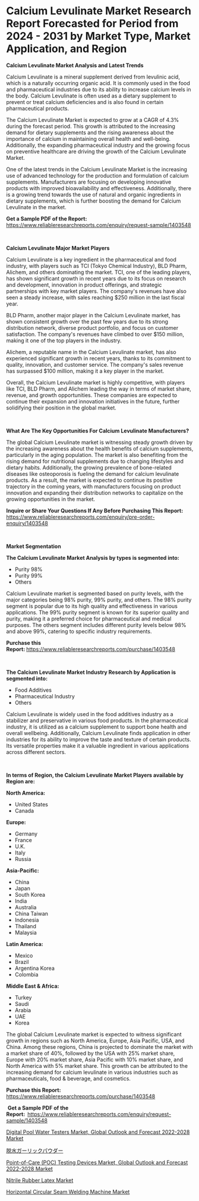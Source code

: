 <p><h1>Calcium Levulinate Market Research Report Forecasted for Period from 2024 -  2031 by Market Type, Market Application, and Region</h1></p><p><strong>Calcium Levulinate Market Analysis and Latest Trends</strong></p>
<p><p>Calcium Levulinate is a mineral supplement derived from levulinic acid, which is a naturally occurring organic acid. It is commonly used in the food and pharmaceutical industries due to its ability to increase calcium levels in the body. Calcium Levulinate is often used as a dietary supplement to prevent or treat calcium deficiencies and is also found in certain pharmaceutical products.</p><p>The Calcium Levulinate Market is expected to grow at a CAGR of 4.3% during the forecast period. This growth is attributed to the increasing demand for dietary supplements and the rising awareness about the importance of calcium in maintaining overall health and well-being. Additionally, the expanding pharmaceutical industry and the growing focus on preventive healthcare are driving the growth of the Calcium Levulinate Market.</p><p>One of the latest trends in the Calcium Levulinate Market is the increasing use of advanced technology for the production and formulation of calcium supplements. Manufacturers are focusing on developing innovative products with improved bioavailability and effectiveness. Additionally, there is a growing trend towards the use of natural and organic ingredients in dietary supplements, which is further boosting the demand for Calcium Levulinate in the market.</p></p>
<p><strong>Get a Sample PDF of the Report:&nbsp;</strong> <a href="https://www.reliableresearchreports.com/enquiry/request-sample/1403548">https://www.reliableresearchreports.com/enquiry/request-sample/1403548</a></p>
<p>&nbsp;</p>
<p><strong>Calcium Levulinate Major Market Players</strong></p>
<p><p>Calcium Levulinate is a key ingredient in the pharmaceutical and food industry, with players such as TCI (Tokyo Chemical Industry), BLD Pharm, Alichem, and others dominating the market. TCI, one of the leading players, has shown significant growth in recent years due to its focus on research and development, innovation in product offerings, and strategic partnerships with key market players. The company's revenues have also seen a steady increase, with sales reaching $250 million in the last fiscal year.</p><p>BLD Pharm, another major player in the Calcium Levulinate market, has shown consistent growth over the past few years due to its strong distribution network, diverse product portfolio, and focus on customer satisfaction. The company's revenues have climbed to over $150 million, making it one of the top players in the industry.</p><p>Alichem, a reputable name in the Calcium Levulinate market, has also experienced significant growth in recent years, thanks to its commitment to quality, innovation, and customer service. The company's sales revenue has surpassed $100 million, making it a key player in the market.</p><p>Overall, the Calcium Levulinate market is highly competitive, with players like TCI, BLD Pharm, and Alichem leading the way in terms of market share, revenue, and growth opportunities. These companies are expected to continue their expansion and innovation initiatives in the future, further solidifying their position in the global market.</p></p>
<p>&nbsp;</p>
<p><strong>What Are The Key Opportunities For Calcium Levulinate Manufacturers?</strong></p>
<p><p>The global Calcium Levulinate market is witnessing steady growth driven by the increasing awareness about the health benefits of calcium supplements, particularly in the aging population. The market is also benefiting from the rising demand for nutritional supplements due to changing lifestyles and dietary habits. Additionally, the growing prevalence of bone-related diseases like osteoporosis is fueling the demand for calcium levulinate products. As a result, the market is expected to continue its positive trajectory in the coming years, with manufacturers focusing on product innovation and expanding their distribution networks to capitalize on the growing opportunities in the market.</p></p>
<p><strong>Inquire or Share Your Questions If Any Before Purchasing This Report:</strong> <a href="https://www.reliableresearchreports.com/enquiry/pre-order-enquiry/1403548">https://www.reliableresearchreports.com/enquiry/pre-order-enquiry/1403548</a></p>
<p>&nbsp;</p>
<p><strong>Market Segmentation</strong></p>
<p><strong>The Calcium Levulinate Market Analysis by types is segmented into:</strong></p>
<p><ul><li>Purity 98%</li><li>Purity 99%</li><li>Others</li></ul></p>
<p><p>Calcium Levulinate market is segmented based on purity levels, with the major categories being 98% purity, 99% purity, and others. The 98% purity segment is popular due to its high quality and effectiveness in various applications. The 99% purity segment is known for its superior quality and purity, making it a preferred choice for pharmaceutical and medical purposes. The others segment includes different purity levels below 98% and above 99%, catering to specific industry requirements.</p></p>
<p><strong>Purchase this Report:&nbsp;</strong><a href="https://www.reliableresearchreports.com/purchase/1403548">https://www.reliableresearchreports.com/purchase/1403548</a></p>
<p>&nbsp;</p>
<p><strong>The Calcium Levulinate Market Industry Research by Application is segmented into:</strong></p>
<p><ul><li>Food Additives</li><li>Pharmaceutical Industry</li><li>Others</li></ul></p>
<p><p>Calcium Levulinate is widely used in the food additives industry as a stabilizer and preservative in various food products. In the pharmaceutical industry, it is utilized as a calcium supplement to support bone health and overall wellbeing. Additionally, Calcium Levulinate finds application in other industries for its ability to improve the taste and texture of certain products. Its versatile properties make it a valuable ingredient in various applications across different sectors.</p></p>
<p>&nbsp;</p>
<p><strong>In terms of Region, the Calcium Levulinate Market Players available by Region are:</strong></p>
<p>
    <p> <strong> North America: </strong>
        <ul>
            <li>United States</li>
            <li>Canada</li>
        </ul>
        </p> 
    <p> <strong> Europe: </strong>
        <ul>
            <li>Germany</li>
            <li>France</li>
            <li>U.K.</li>
            <li>Italy</li>
            <li>Russia</li>
        </ul>
        </p> 
    <p> <strong> Asia-Pacific: </strong>
        <ul>
            <li>China</li>
            <li>Japan</li>
            <li>South Korea</li>
            <li>India</li>
            <li>Australia</li>
            <li>China Taiwan</li>
            <li>Indonesia</li>
            <li>Thailand</li>
            <li>Malaysia</li>
        </ul>
        </p> 
    <p> <strong> Latin America: </strong>
        <ul>
            <li>Mexico</li>
            <li>Brazil</li>
            <li>Argentina Korea</li>
            <li>Colombia</li>
        </ul>
        </p> 
    <p> <strong> Middle East & Africa: </strong>
        <ul>
            <li>Turkey</li>
            <li>Saudi</li>
            <li>Arabia</li>
            <li>UAE</li>
            <li>Korea</li>
        </ul>
    </p>
    </p>
<p><p>The global Calcium Levulinate market is expected to witness significant growth in regions such as North America, Europe, Asia Pacific, USA, and China. Among these regions, China is projected to dominate the market with a market share of 40%, followed by the USA with 25% market share, Europe with 20% market share, Asia Pacific with 10% market share, and North America with 5% market share. This growth can be attributed to the increasing demand for calcium levulinate in various industries such as pharmaceuticals, food & beverage, and cosmetics.</p></p>
<p><strong>Purchase this Report: </strong><a href="https://www.reliableresearchreports.com/purchase/1403548">https://www.reliableresearchreports.com/purchase/1403548</a></p>
<p>&nbsp;<strong>Get a Sample PDF of the Report:&nbsp;&nbsp;</strong><a href="https://www.reliableresearchreports.com/enquiry/request-sample/1403548">https://www.reliableresearchreports.com/enquiry/request-sample/1403548</a></p>
<p><strong></strong></p>
<p><p><a href="https://extreme-scabiosa-c81.notion.site/Digital-Pool-Water-Testers-Market-Global-Outlook-and-Forecast-2022-2028-Market-Provides-a-Comprehen-790f54bd3dbc45f7aac392838895a933">Digital Pool Water Testers Market, Global Outlook and Forecast 2022-2028 Market</a></p><p><a href="https://medium.com/@garnett961902/%E4%B9%BE%E7%87%A5%E3%82%AC%E3%83%BC%E3%83%AA%E3%83%83%E3%82%AF%E3%83%91%E3%82%A6%E3%83%80%E3%83%BC%E5%B8%82%E5%A0%B4-%E5%B8%82%E5%A0%B4%E3%82%B7%E3%82%A7%E3%82%A2-%E5%B8%82%E5%A0%B4%E5%8B%95%E5%90%91-%E5%B0%86%E6%9D%A5%E3%81%AE%E6%88%90%E9%95%B7%E3%82%92%E6%8E%A2%E3%82%8B-13f52f08db3f">脱水ガーリックパウダー</a></p><p><a href="https://metal-farmhouse-e95.notion.site/Point-of-Care-POC-Testing-Devices-Market-Global-Outlook-and-Forecast-2022-2028-Market-Size-Share-953cd9f5ccde426a94b5a01373d9fa59">Point-of-Care (POC) Testing Devices Market, Global Outlook and Forecast 2022-2028 Market</a></p><p><a href="https://view.publitas.com/reportprime-1/nitrile-rubber-latex-market-share-market-new-trends-analysis-report-by-type-by-application-by-end-use-by-region-and-segment-forecasts-2024-2031/">Nitrile Rubber Latex Market</a></p><p><a href="https://github.com/mbisetmhermsr/Market-Research-Report-List-1/blob/main/horizontal-circular-seam-welding-machine-market.md">Horizontal Circular Seam Welding Machine Market</a></p></p>